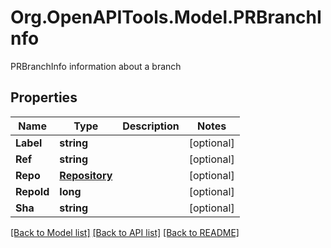 # Org.OpenAPITools.Model.PRBranchInfo
PRBranchInfo information about a branch

## Properties

Name | Type | Description | Notes
------------ | ------------- | ------------- | -------------
**Label** | **string** |  | [optional] 
**Ref** | **string** |  | [optional] 
**Repo** | [**Repository**](Repository.md) |  | [optional] 
**RepoId** | **long** |  | [optional] 
**Sha** | **string** |  | [optional] 

[[Back to Model list]](../README.md#documentation-for-models) [[Back to API list]](../README.md#documentation-for-api-endpoints) [[Back to README]](../README.md)

